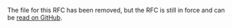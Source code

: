 The file for this RFC has been removed, but the RFC is still in force and can be [read on GitHub](https://github.com/rust-lang/rfcs/blob/d046f391fa560839af3569be5b13b477a5aa29f9/text/0066-better-temporary-lifetimes.md).
